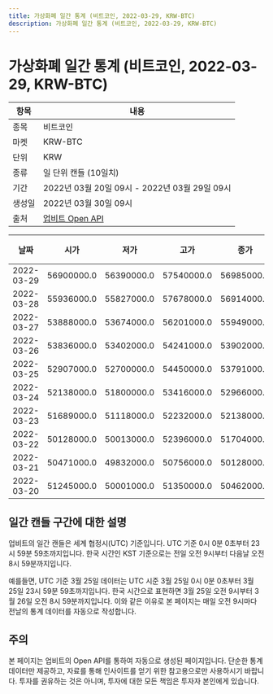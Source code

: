 ```yaml
---
title: 가상화폐 일간 통계 (비트코인, 2022-03-29, KRW-BTC)
description: 가상화폐 일간 통계 (비트코인, 2022-03-29, KRW-BTC)
---
```



가상화폐 일간 통계 (비트코인, 2022-03-29, KRW-BTC)
===

|항목|내용|
|--|--|
|종목|비트코인|
|마켓|KRW-BTC|
|단위|KRW|
|종류|일 단위 캔들 (10일치)|
|기간|2022년 03월 20일 09시 - 2022년 03월 29일 09시|
|생성일|2022년 03월 30일 09시|
|출처|[업비트 Open API](https://docs.upbit.com)|


|날짜|시가|저가|고가|종가|비고|
|--|--|--|--|--|--|
|2022-03-29|56900000.0|56390000.0|57540000.0|56985000.0|    |
|2022-03-28|55936000.0|55827000.0|57678000.0|56914000.0|    |
|2022-03-27|53888000.0|53674000.0|56201000.0|55949000.0|    |
|2022-03-26|53836000.0|53402000.0|54241000.0|53902000.0|    |
|2022-03-25|52907000.0|52700000.0|54450000.0|53791000.0|    |
|2022-03-24|52138000.0|51800000.0|53416000.0|52966000.0|    |
|2022-03-23|51689000.0|51118000.0|52232000.0|52138000.0|    |
|2022-03-22|50128000.0|50013000.0|52396000.0|51704000.0|    |
|2022-03-21|50471000.0|49832000.0|50756000.0|50128000.0|    |
|2022-03-20|51245000.0|50001000.0|51350000.0|50462000.0|    |


일간 캔들 구간에 대한 설명
---


업비트의 일간 캔들은 세계 협정시(UTC) 기준입니다. 
UTC 기준 0시 0분 0초부터 23시 59분 59초까지입니다. 
한국 시간인 KST 기준으로는 전일 오전 9시부터 다음날 오전 8시 59분까지입니다. 


예를들면, UTC 기준 3월 25일 데이터는 UTC 시준 3월 25일 0시 0분 0초부터 3월 25일 23시 59분 59초까지입니다. 
한국 시간으로 표현하면 3월 25일 오전 9시부터 3월 26일 오전 8시 59분까지입니다. 
이와 같은 이유로 본 페이지는 매일 오전 9시마다 전날의 통계 데이터를 자동으로 작성합니다. 


주의
---


본 페이지는 업비트의 Open API를 통하여 자동으로 생성된 페이지입니다. 
단순한 통계 데이터만 제공하고, 자료를 통해 인사이트를 얻기 위한 참고용으로만 사용하시기 바랍니다. 
투자를 권유하는 것은 아니며, 투자에 대한 모든 책임은 투자자 본인에게 있습니다. 
